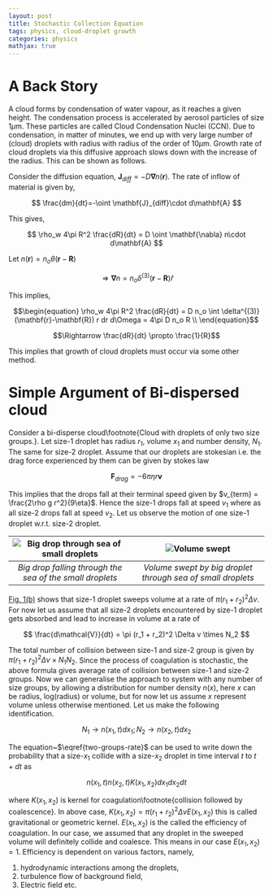 ```yaml
---
layout: post
title: Stochastic Collection Equation
tags: physics, cloud-droplet growth
categories: physics
mathjax: true
---
```


# A Back Story

A cloud forms by condensation of water vapour, as it reaches a given height. 
The condensation process is accelerated by aerosol particles of size $1\mu\textrm{m}$. 
These particles are called Cloud Condensation Nuclei (CCN). Due to condensation, in 
matter of minutes, we end up with very large number of (cloud) droplets with radius 
with radius of the order of $10 \mu\textrm{m}$. Growth rate of cloud droplets via 
this diffusive approach slows down with the increase of the radius. This can be shown 
as follows.

Consider the diffusion equation, $\mathbf{J}_{diff} = - D \mathbf{\nabla} n(\mathbf{r})$. 
The rate of inflow of material is given by, 

$$
\frac{dm}{dt}=-\oint \mathbf{J}_{diff}\cdot d\mathbf{A}
$$
 
This gives, 

$$
\rho_w 4\pi R^2 \frac{dR}{dt} = D \oint \mathbf{\nabla} n\cdot d\mathbf{A}
$$

Let $n(\mathbf{r}) = n_o \theta(\mathbf{r}-\mathbf{R})$

$$
\Rightarrow \mathbf{\nabla} n = n_o \delta^{(3)}(\mathbf{r}-\mathbf{R}) \hat{r}
$$
 
This implies,

$$\begin{equation} 
\rho_w 4\pi R^2 \frac{dR}{dt} = D n_o \int \delta^{(3)}(\mathbf{r}-\mathbf{R}) r dr d\Omega = 4\pi D n_o R \\
\end{equation}$$

$$\Rightarrow \frac{dR}{dt} \propto \frac{1}{R}$$

This implies that growth of cloud droplets must occur via some other method. 

# Simple Argument of Bi-dispersed cloud

Consider a bi-disperse cloud\footnote{Cloud with droplets of only two size groups.}. Let 
size-1 droplet has radius $r_1$, volume $x_1$ and number density, $N_1$. The same for size-2 
droplet. Assume that our droplets are stokesian i.e. the drag force experienced by them can 
be given by stokes law

$$
\mathbf{F}_{drag} = -6\pi \eta r \mathbf{v}
$$

This implies that the drops fall at their terminal speed given by
$v_{term} = \frac{2\rho g r^2}{9\eta}$. Hence the size-1 drops fall at speed $v_1$ where as 
all size-2 drops fall at speed $v_2$. Let us observe the motion of one size-1 droplet w.r.t. 
size-2 droplet.

[fig1a]: {{site.baseurl}}/img/post-physics-sce-fig1a.jpg "Big drop through sea of small droplets" 
[fig1b]: {{site.baseurl}}/img/post-physics-sce-fig1b.jpg "Volume swept" 

| ![][fig1a] | ![][fig1b]|
|:--------:|:---------:|
|*Big drop falling through the sea of the small droplets*|*Volume swept by big droplet through sea of small droplets*|

[Fig. 1(b)](#fig1b) shows that size-1 droplet sweeps volume at a rate of $\pi (r_1 + r_2)^2 \Delta v$. 
For now let us assume that all size-2 droplets encountered by size-1 droplet gets absorbed 
and lead to increase in volume at a rate of 

$$
\frac{d\mathcal{V}}{dt} = \pi (r_1 + r_2)^2 \Delta v \times N_2
$$

The total number of collision between size-1 and size-2 group is given by 
$\pi (r_1 + r_2)^2 \Delta v \times N_1 N_2$. Since the process of coagulation is stochastic, 
the above formula gives average rate of collision between size-1 and size-2 groups. Now we 
can generalise the approach to system with any number of size groups, by allowing a 
distribution for number density $n(x)$, here $x$ can be radius, log(radius) or volume, but 
for now let us assume $x$ represent volume unless otherwise mentioned. Let us make the 
following identification. 

$$\begin{equation}
N_1 \rightarrow n(x_1,t) dx_1; N_2 \rightarrow n(x_2,t) dx_2
\label{two-groups-rate}
\end{equation}$$

The equation~$\eqref{two-groups-rate}$ can be used to write down the probability that a 
size-$x_1$ collide with a size-$x_2$ droplet in time interval $t$ to $t+dt$ as

$$\begin{equation}
n(x_1, t) n(x_2, t) K(x_1, x_2) dx_1 dx_2 dt
\label{collision-prob}
\end{equation}$$

where $K(x_1, x_2)$ is kernel for coagulation\footnote{collision followed by coalescence}. 
In above case, $K(x_1, x_2) = \pi (r_1 + r_2)^2 \Delta v E(x_1, x_2)$ this is called 
gravitational or geometric kernel. $E(x_1, x_2)$ is the called the efficiency of coagulation. 
In our case, we assumed that any droplet in the sweeped volume will definitely collide and 
coalesce. This means in our case $E(x_1, x_2) = 1$. Efficiency is dependent on various 
factors, namely, 

1. hydrodynamic interactions among the droplets, 
2. turbulence flow of  background field, 
3. Electric field etc.
